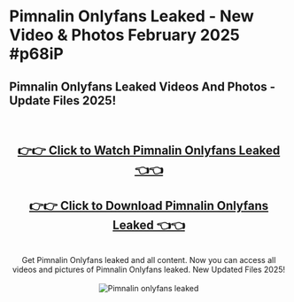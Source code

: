 # Pimnalin Onlyfans Leaked - New Video & Photos February 2025 #p68iP

<h2>Pimnalin Onlyfans Leaked Videos And Photos - Update Files 2025!</h2>
<br>
<div align="center">
<h2><a href="https://links2leaks.com?utm_source=pimnalin&utm_medium=git102" rel="nofollow">👉👉 Click to Watch Pimnalin Onlyfans Leaked 👈👈</a></h2>
<h2><a href="https://links2leaks.com?utm_source=pimnalin&utm_medium=git102" rel="nofollow">👉👉 Click to Download Pimnalin Onlyfans Leaked 👈👈</a></h2>
<br>
Get Pimnalin Onlyfans leaked and all content. Now you can access all videos and pictures of Pimnalin Onlyfans leaked. New Updated Files 2025!
<br>
<br>
<a href="https://links2leaks.com?utm_source=pimnalin&utm_medium=git102" rel="nofollow" data-target="animated-image.originalLink"><img src="https://i.ibb.co/Gkj2r4b/banner.png" alt="Pimnalin onlyfans leaked" style="max-width: 100%; display: inline-block;" data-target="animated-image.originalImage"></a>
</div>
<br>
